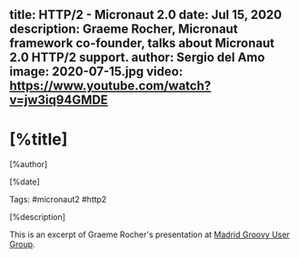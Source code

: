 title: HTTP/2 - Micronaut 2.0
date: Jul 15, 2020
description: Graeme Rocher, Micronaut framework co-founder, talks about Micronaut 2.0 HTTP/2 support. 
author: Sergio del Amo
image: 2020-07-15.jpg
video: https://www.youtube.com/watch?v=jw3iq94GMDE
---

# [%title]

[%author]

[%date] 

Tags: #micronaut2 #http2

[%description]

This is an excerpt of Graeme Rocher's presentation at [Madrid Groovy User Group](https://www.madridgug.com/2020/07/micronaut-2.html). 
